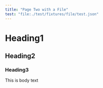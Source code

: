```yaml
---
title: "Page Two with a File"
test: "file:./test/fixtures/file/test.json"
---
```

# Heading1

## Heading2

### Heading3

This is body text
